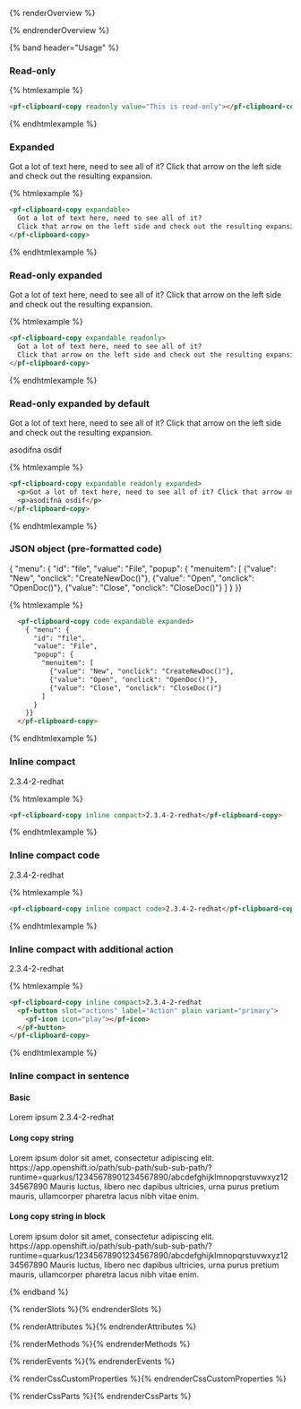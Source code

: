 {% renderOverview %}
  <div class="pf-clipboard-example">
    <pf-clipboard-copy value="This is editable"></pf-clipboard-copy>
  </div>
{% endrenderOverview %}

{% band header="Usage" %}
  <div class="pf-clipboard-example">
    <h3>Read-only</h3>
    <pf-clipboard-copy readonly value="This is read-only"></pf-clipboard-copy>
  </div>
  
  {% htmlexample %}
  ```html
  <pf-clipboard-copy readonly value="This is read-only"></pf-clipboard-copy>
  ```  
  {% endhtmlexample %}

  <div class="pf-clipboard-example">
    <h3>Expanded</h3>
    <pf-clipboard-copy expandable>
      Got a lot of text here, need to see all of it?
      Click that arrow on the left side and check out the resulting expansion.
    </pf-clipboard-copy>
  </div>

  {% htmlexample %}
  ```html
  <pf-clipboard-copy expandable>
    Got a lot of text here, need to see all of it?
    Click that arrow on the left side and check out the resulting expansion.
  </pf-clipboard-copy>
  ```
  {% endhtmlexample %}

  <div class="pf-clipboard-example">
    <h3>Read-only expanded</h3>
    <pf-clipboard-copy expandable readonly>
      Got a lot of text here, need to see all of it?
      Click that arrow on the left side and check out the resulting expansion.
    </pf-clipboard-copy>
  </div>

  {% htmlexample %}
  ```html
  <pf-clipboard-copy expandable readonly>
    Got a lot of text here, need to see all of it?
    Click that arrow on the left side and check out the resulting expansion.
  </pf-clipboard-copy>
  ```
  {% endhtmlexample %}

  <div class="pf-clipboard-example">
    <h3>Read-only expanded by default</h3>
    <pf-clipboard-copy expandable readonly expanded>
      <p>Got a lot of text here, need to see all of it? Click that arrow on the left side and check out the resulting expansion.</p>
      <p>asodifna osdif</p>
    </pf-clipboard-copy>
  </div>

  {% htmlexample %}
  ```html
  <pf-clipboard-copy expandable readonly expanded>
    <p>Got a lot of text here, need to see all of it? Click that arrow on the left side and check out the resulting expansion.</p>
    <p>asodifna osdif</p>
  </pf-clipboard-copy>
  ```
  {% endhtmlexample %}

  <div class="pf-clipboard-example">
    <h3>JSON object (pre-formatted code)</h3>
    <pf-clipboard-copy code expandable expanded>
      { "menu": {
        "id": "file",
        "value": "File",
        "popup": {
          "menuitem": [
            {"value": "New", "onclick": "CreateNewDoc()"},
            {"value": "Open", "onclick": "OpenDoc()"},
            {"value": "Close", "onclick": "CloseDoc()"}
          ]
        }
      }}
    </pf-clipboard-copy>
  </div>

  {% htmlexample %}
  ```html
    <pf-clipboard-copy code expandable expanded>
      { "menu": {
        "id": "file",
        "value": "File",
        "popup": {
          "menuitem": [
            {"value": "New", "onclick": "CreateNewDoc()"},
            {"value": "Open", "onclick": "OpenDoc()"},
            {"value": "Close", "onclick": "CloseDoc()"}
          ]
        }
      }}
    </pf-clipboard-copy>
  ```
  {% endhtmlexample %}

  <div class="pf-clipboard-example">
    <h3>Inline compact</h3>
    <pf-clipboard-copy inline compact>2.3.4-2-redhat</pf-clipboard-copy>
  </div>

  {% htmlexample %}
  ```html
  <pf-clipboard-copy inline compact>2.3.4-2-redhat</pf-clipboard-copy>
  ``` 
  {% endhtmlexample %}

  <div class="pf-clipboard-example">
    <h3>Inline compact code</h3>
    <pf-clipboard-copy inline compact code>2.3.4-2-redhat</pf-clipboard-copy>
  </div>

  {% htmlexample %}
  ```html
  <pf-clipboard-copy inline compact code>2.3.4-2-redhat</pf-clipboard-copy>
  ```
  {% endhtmlexample %}

  <div class="pf-clipboard-example">
    <h3>Inline compact with additional action</h3>
    <pf-clipboard-copy inline compact>2.3.4-2-redhat
      <pf-button slot="actions" label="Action" plain variant="primary">
        <pf-icon icon="play"></pf-icon>
      </pf-button>
    </pf-clipboard-copy>
  </div>

  {% htmlexample %}
  ```html
  <pf-clipboard-copy inline compact>2.3.4-2-redhat
    <pf-button slot="actions" label="Action" plain variant="primary">
      <pf-icon icon="play"></pf-icon>
    </pf-button>
  </pf-clipboard-copy>
  ```
  {% endhtmlexample %}

  <div class="pf-clipboard-example">
    <hgroup>
      <h3>Inline compact in sentence</h3>
      <h4>Basic</h4>
    </hgroup>
    <p>Lorem ipsum <pf-clipboard-copy inline compact>2.3.4-2-redhat</pf-clipboard-copy></p>
    <h4>Long copy string</h4>
    <p>Lorem ipsum dolor sit amet, consectetur adipiscing elit. <pf-clipboard-copy inline compact>https://app.openshift.io/path/sub-path/sub-sub-path/?runtime=quarkus/12345678901234567890/abcdefghijklmnopqrstuvwxyz1234567890</pf-clipboard-copy> Mauris luctus, libero nec dapibus ultricies, urna purus pretium mauris, ullamcorper pharetra lacus nibh vitae enim.</p>
    <h4>Long copy string in block</h4>
    <p>Lorem ipsum dolor sit amet, consectetur adipiscing elit.
      <pf-clipboard-copy compact block>https://app.openshift.io/path/sub-path/sub-sub-path/?runtime=quarkus/12345678901234567890/abcdefghijklmnopqrstuvwxyz1234567890</pf-clipboard-copy> Mauris luctus, libero nec dapibus ultricies, urna purus pretium mauris, ullamcorper pharetra lacus nibh vitae enim.
    </p>
{% endband %}

{% renderSlots %}{% endrenderSlots %}

{% renderAttributes %}{% endrenderAttributes %}

{% renderMethods %}{% endrenderMethods %}

{% renderEvents %}{% endrenderEvents %}

{% renderCssCustomProperties %}{% endrenderCssCustomProperties %}

{% renderCssParts %}{% endrenderCssParts %}
